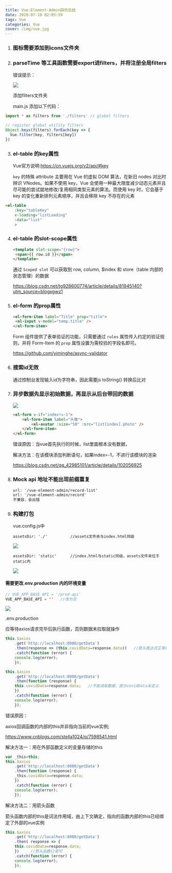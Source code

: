 ```yaml
---
title: Vue-Element-Admin踩坑总结
date: 2020-07-10 02:05:59
tags: Vue
categories: Vue
cover: /img/vue.jpg
---
```


1. ### 图标需要添加到icons文件夹

   

2. ### parseTime 等工具函数需要export进filters，并将注册全局filters

   错误提示：

   ![](filter_error.png)

   添加filters文件夹

   main.js 添加以下代码：


```js
import * as filters from './filters' // global filters

// register global utility filters
Object.keys(filters).forEach(key => {
  Vue.filter(key, filters[key])
})
```



3. ### el-table 的key属性

   Vue官方说明:https://cn.vuejs.org/v2/api/#key

   `key` 的特殊 attribute 主要用在 Vue 的虚拟 DOM 算法，在新旧 nodes 对比时辨识 VNodes。如果不使用 key，Vue 会使用一种最大限度减少动态元素并且尽可能的尝试就地修改/复用相同类型元素的算法。而使用 key 时，它会基于 key 的变化重新排列元素顺序，并且会移除 key 不存在的元素

```html
<el-table
	:key="tableKey"
	v-loading="listLoading"
	:data="list"
	>
```



4. ### el-table 的slot-scope属性

   ```html
   <template slot-scope="{row}">
   	<span>{{ row.id }}</span>
   </template>
   ```

   通过 `Scoped slot` 可以获取到 row, column, $index 和 store（table 内部的状态管理）的数据

   https://blog.csdn.net/tg928600774/article/details/81945140?utm_source=blogxgwz1



5. ### el-form 的prop属性

   ```html
   <el-form-item label="Title" prop="title">
   	<el-input v-model="temp.title" />
   </el-form-item>
   ```

   Form 组件提供了表单验证的功能，只需要通过 `rules` 属性传入约定的验证规则，并将 Form-Item 的 `prop` 属性设置为需校验的字段名即可。

   https://github.com/yiminghe/async-validator



6. ### 搜索id无效

   通过控制台发现输入id为字符串，因此需要js toString() 转换后比对



7. ### 异步数据先显示初始数据，再显示从后台带回的数据

   ![](render_error.png)

   ```html
   <el-form v-if="index!=-1">
       <el-form-item label="头像">
           <el-avatar :size="50" :src="list[index].photo" />
       </el-form-item>
   </el-form>
   ```

   错误原因：当vue首先执行的时候，list里面根本没有数据，

   解决方法：在该模块添加判断语句，如果index=-1，不进行该模块的渲染

   https://blog.csdn.net/qq_42985101/article/details/102056925



8. ### Mock api 地址不能出现前缀重复

   ```html
   url: '/vue-element-admin/record-list'
   url: '/vue-element-admin/record'
   不兼容，会出错
   ```



9. ### 构建打包

   vue.config.js中

   ```
   assetsDir: './'			//assets文件夹与index.html同级
   ```

   ![](pack2.png)

   ```
   assetsDir: 'static'		//index.html与static同级，assets文件夹位于static内
   ```

   ![](pack2.png)



#### 需要更改.env.production 内的环境变量

```java
// VUE_APP_BASE_API = '/prod-api'
VUE_APP_BASE_API = ''	//改为空
```

![](prod-api.png)

.env.production







应等待axios请求完毕后执行函数，否则数据未拉取就操作

```javascript
this.$axios
    .get('http://localhost:8080/getData')
    .then(response => (this.covidData=response.data))	//箭头表达式正常存储数据
    .catch(function (error) {
    console.log(error);
    });
```

```javascript
this.$axios
    .get('http://localhost:8080/getData')
    .then(function (response) {
    this.covidData=response.data;	//不能读取数据，提示covidData未定义
    })
    .catch(function (error) {
    console.log(error);
    });
```

错误原因：

axios回调函数的内部的this并非指向当前的vue实例;

https://www.cnblogs.com/stella1024/p/7598541.html

解决方法一：用在外部函数定义的变量存储的this

```javascript
var _this=this;
this.$axios
    .get('http://localhost:8080/getData')
    .then(function (response) {
    _this.covidData=response.data;
    })
    .catch(function (error) {
    console.log(error);
    });
```

解决方法二：用箭头函数

箭头函数内部的this是词法作用域，由上下文确定，指向的函数内部的this已经绑定了外部的vue实例

```javascript
this.$axios
    .get('http://localhost:8080/getData')
    .then( response => {
    this.covidData=response.data;
    })     //箭头函数{}即可
    .catch(function (error) {
    console.log(error);
    });
```

